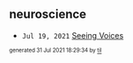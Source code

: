 ## neuroscience


* <code>Jul 19, 2021</code> [Seeing Voices](2021-07-19T15-32-44-seeing-voices.md)

<sup><sub>generated 31 Jul 2021 18:29:34 by <a href='https://github.com/senorprogrammer/til'>til</a></sub></sup>
